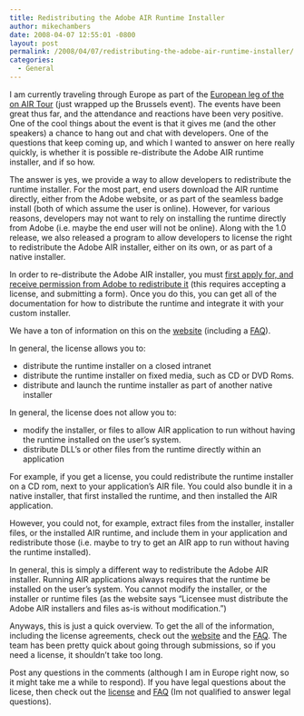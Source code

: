 ```yaml
---
title: Redistributing the Adobe AIR Runtime Installer
author: mikechambers
date: 2008-04-07 12:55:01 -0800
layout: post
permalink: /2008/04/07/redistributing-the-adobe-air-runtime-installer/
categories:
  - General
---
```



I am currently traveling through Europe as part of the [European leg of the on AIR Tour][1] (just wrapped up the Brussels event). The events have been great thus far, and the attendance and reactions have been very positive. One of the cool things about the event is that it gives me (and the other speakers) a chance to hang out and chat with developers. One of the questions that keep coming up, and which I wanted to answer on here really quickly, is whether it is possible re-distribute the Adobe AIR runtime installer, and if so how.

The answer is yes, we provide a way to allow developers to redistribute the runtime installer. For the most part, end users download the AIR runtime directly, either from the Adobe website, or as part of the seamless badge install (both of which assume the user is online). However, for various reasons, developers may not want to rely on installing the runtime directly from Adobe (i.e. maybe the end user will not be online). Along with the 1.0 release, we also released a program to allow developers to license the right to redistribute the Adobe AIR installer, either on its own, or as part of a native installer.  
<!--more-->

  
In order to re-distribute the Adobe AIR installer, you must [first apply for, and receive permission from Adobe to redistribute it][2] (this requires accepting a license, and submitting a form). Once you do this, you can get all of the documentation for how to distribute the runtime and integrate it with your custom installer.

We have a ton of information on this on the [website][3] (including a [FAQ][4]).

In general, the license allows you to:

*   distribute the runtime installer on a closed intranet
*   distribute the runtime installer on fixed media, such as CD or DVD Roms.
*   distribute and launch the runtime installer as part of another native installer

In general, the license does not allow you to:

*   modify the installer, or files to allow AIR application to run without having the runtime installed on the user&#8217;s system.
*   distribute DLL&#8217;s or other files from the runtime directly within an application

For example, if you get a license, you could redistribute the runtime installer on a CD rom, next to your application&#8217;s AIR file. You could also bundle it in a native installer, that first installed the runtime, and then installed the AIR application.

However, you could not, for example, extract files from the installer, installer files, or the installed AIR runtime, and include them in your application and redistribute those (i.e. maybe to try to get an AIR app to run without having the runtime installed).

In general, this is simply a different way to redistribute the Adobe AIR installer. Running AIR applications always requires that the runtime be installed on the user&#8217;s system. You cannot modify the installer, or the installer or runtime files (as the website says &#8220;Licensee must distribute the Adobe AIR installers and files as-is without modification.&#8221;)

Anyways, this is just a quick overview. To get the all of the information, including the license agreements, check out the [website][3] and the [FAQ][5]. The team has been pretty quick about going through submissions, so if you need a license, it shouldn&#8217;t take too long.

Post any questions in the comments (although I am in Europe right now, so it might take me a while to respond). If you have legal questions about the licese, then check out the [license][6] and [FAQ][4] (Im not qualified to answer legal questions).

 [1]: http://onair.adobe.com
 [2]: http://www.adobe.com/products/air/runtime_distribution1.html#license
 [3]: http://www.adobe.com/products/air/runtime_distribution1.html
 [4]: http://www.adobe.com/products/air/runtime_distribution_faq.html
 [5]: http://www.adobe.com/products/air/runtime_distribution_faq.htm
 [6]: http://www.adobe.com/products/air/runtime_agreement.html